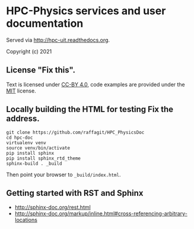 # HPC-Physics services and user documentation

Served via http://hpc-uit.readthedocs.org.

Copyright (c) 2021


## License  "Fix this".

Text is licensed under [CC-BY 4.0](https://creativecommons.org/licenses/by/4.0/),
code examples are provided under the [MIT](https://opensource.org/licenses/MIT) license.


## Locally building the HTML for testing  Fix the address. 

```
git clone https://github.com/raffagit/HPC_PhysicsDoc
cd hpc-doc
virtualenv venv
source venv/bin/activate
pip install sphinx
pip install sphinx_rtd_theme
sphinx-build . _build
```

Then point your browser to `_build/index.html`.


## Getting started with RST and Sphinx

- http://sphinx-doc.org/rest.html
- http://sphinx-doc.org/markup/inline.html#cross-referencing-arbitrary-locations
